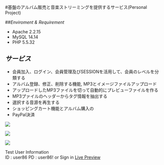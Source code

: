 #基盤のアルバム販売と音楽ストリーミングを提供するサービス(Personal Project)

##*Enviroment & Requirement*
 * Apache 2.2.15
 * MySQL 14.14
 * PHP 5.5.32  

## *サービス*  
 * 会員加入、ログイン、会員管理及びSESSIONを活用して、会員のレベルを分類する
 * アルバム登録、修正、削除する機能, MP3とイメージファイルアップロード
 * アップロードしたMP3ファイルを切って自動的にプレビューファイルを作る
 * MP3プァイルのヘッダーからタグ情報を抽出する
 * 選択する音源を再生する
 * ショッピングカート機能とアルバム購入の
 * PayPal決済

![](http://portfolio.jongyoonb.space/jp/wp-content/uploads/sites/2/2016/09/s2.png)

![](http://portfolio.jongyoonb.space/jp/wp-content/uploads/sites/2/2016/09/s1.png)

![](http://portfolio.jongyoonb.space/jp/wp-content/uploads/sites/2/2016/09/s3.png)

Test User Information  
ID : user86 PD : user86! or Sign in
<a href="https://jycom.asuscomm.com:6684" target="_blank">Live Preview</a>
